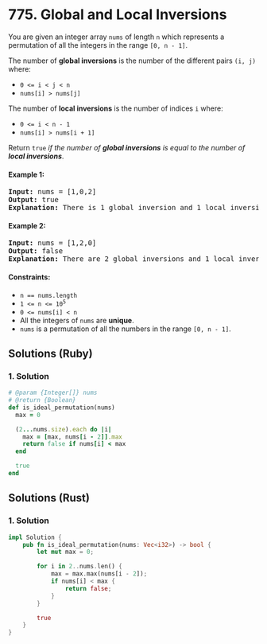 # 775. Global and Local Inversions
You are given an integer array `nums` of length `n` which represents a permutation of all the integers in the range `[0, n - 1]`.

The number of **global inversions** is the number of the different pairs `(i, j)` where:
* `0 <= i < j < n`
* `nums[i] > nums[j]`

The number of **local inversions** is the number of indices `i` where:
* `0 <= i < n - 1`
* `nums[i] > nums[i + 1]`

Return `true` *if the number of **global inversions** is equal to the number of **local inversions***.

#### Example 1:
<pre>
<strong>Input:</strong> nums = [1,0,2]
<strong>Output:</strong> true
<strong>Explanation:</strong> There is 1 global inversion and 1 local inversion.
</pre>

#### Example 2:
<pre>
<strong>Input:</strong> nums = [1,2,0]
<strong>Output:</strong> false
<strong>Explanation:</strong> There are 2 global inversions and 1 local inversion.
</pre>

#### Constraints:
* `n == nums.length`
* <code>1 <= n <= 10<sup>5</sup></code>
* `0 <= nums[i] < n`
* All the integers of `nums` are **unique**.
* `nums` is a permutation of all the numbers in the range `[0, n - 1]`.

## Solutions (Ruby)

### 1. Solution
```Ruby
# @param {Integer[]} nums
# @return {Boolean}
def is_ideal_permutation(nums)
  max = 0

  (2...nums.size).each do |i|
    max = [max, nums[i - 2]].max
    return false if nums[i] < max
  end

  true
end
```

## Solutions (Rust)

### 1. Solution
```Rust
impl Solution {
    pub fn is_ideal_permutation(nums: Vec<i32>) -> bool {
        let mut max = 0;

        for i in 2..nums.len() {
            max = max.max(nums[i - 2]);
            if nums[i] < max {
                return false;
            }
        }

        true
    }
}
```
